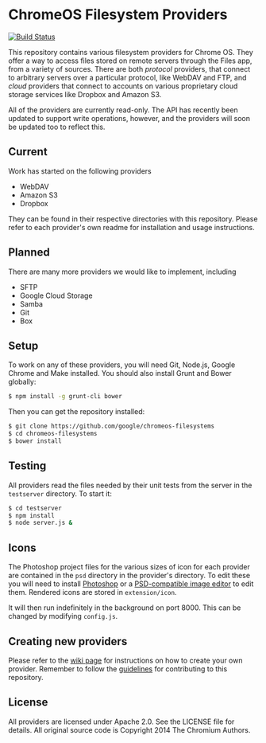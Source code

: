 # ChromeOS Filesystem Providers

[![Build Status][travis image]][travis]

This repository contains various filesystem providers for Chrome OS. They offer a way to access files stored on remote servers through the Files app, from a variety of sources. There are both *protocol* providers, that connect to arbitrary servers over a particular protocol, like WebDAV and FTP, and *cloud* providers that connect to accounts on various proprietary cloud storage services like Dropbox and Amazon S3.

All of the providers are currently read-only. The API has recently been updated to support write operations, however, and the providers will soon be updated too to reflect this.

## Current

Work has started on the following providers

- WebDAV
- Amazon S3
- Dropbox

They can be found in their respective directories with this repository. Please refer to each provider's own readme for installation and usage instructions.

## Planned

There are many more providers we would like to implement, including

- SFTP
- Google Cloud Storage
- Samba
- Git
- Box

## Setup

To work on any of these providers, you will need Git, Node.js, Google Chrome and Make installed. You should also install Grunt and Bower globally:

```bash
$ npm install -g grunt-cli bower
```

Then you can get the repository installed:

```bash
$ git clone https://github.com/google/chromeos-filesystems
$ cd chromeos-filesystems
$ bower install
```

## Testing

All providers read the files needed by their unit tests from the server in the `testserver` directory. To start it:

```bash
$ cd testserver
$ npm install
$ node server.js &
```

## Icons

The Photoshop project files for the various sizes of icon for each provider are contained in the `psd` directory in the provider's directory. To edit these you will need to install [Photoshop][] or a [PSD-compatible image editor][psdeditor] to edit them. Rendered icons are stored in `extension/icon`.

It will then run indefinitely in the background on port 8000. This can be changed by modifying `config.js`.

## Creating new providers

Please refer to the [wiki page][create-provider] for instructions on how to create your own provider. Remember to follow the [guidelines](CONTRIBUTING.md) for contributing to this repository.

## License

All providers are licensed under Apache 2.0. See the LICENSE file for details.
All original source code is Copyright 2014 The Chromium Authors.

[travis image]: https://travis-ci.org/google/chromeos-filesystems.svg?branch=master
[travis]: https://travis-ci.org/google/chromeos-filesystems
[photoshop]: http://www.photoshop.com/
[psdeditor]: http://www.makeuseof.com/tag/the-best-ways-to-open-a-psd-file-without-photoshop/
[create-provider]: https://github.com/google/chromeos-filesystems/wiki/Creating-a-new-provider
